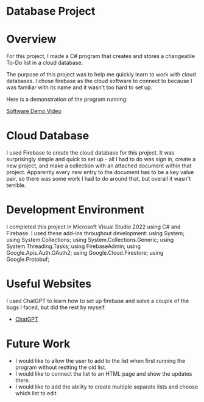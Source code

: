 # Database Project

# Overview

For this project, I made a C# program that creates and stores a changeable To-Do list in a cloud database.

The purpose of this project was to help me quickly learn to work with cloud databases.  I chose firebase as the cloud software to connect to because I was familiar with its name and it wasn't too hard to set up.

Here is a demonstration of the program running:

[Software Demo Video](https://youtu.be/8vU5_49Xyh0)

# Cloud Database

I used Firebase to create the cloud database for this project.  It was surprisingly simple and quick to set up - all I had to do was sign in, create a new project, and make a collection with an attached document within that project.  Apparently every new entry to the document has to be a key value pair, so there was some work I had to do around that, but overall it wasn't terrible.

# Development Environment

I completed this project in Microsoft Visual Studio 2022 using C# and Firebase.  I used these add-ins throughout development:
using System;
using System.Collections;
using System.Collections.Generic;
using System.Threading.Tasks;
using FirebaseAdmin;
using Google.Apis.Auth.OAuth2;
using Google.Cloud.Firestore;
using Google.Protobuf;

# Useful Websites

I used ChatGPT to learn how to set up firebase and solve a couple of the bugs I faced, but did the rest by myself.

- [ChatGPT](https://chat.openai.com/chat)

# Future Work

- I would like to allow the user to add to the list when first running the program without restting the old list.
- I would like to connect the list to an HTML page and show the updates there.
- I would like to add the ability to create multiple separate lists and choose which list to edit.
